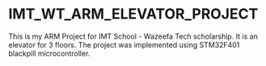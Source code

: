 # IMT_WT_ARM_ELEVATOR_PROJECT
This is my ARM Project for IMT School - Wazeefa Tech scholarship. It is an elevator for 3 floors. The project was implemented using STM32F401 blackpill microcontroller.
